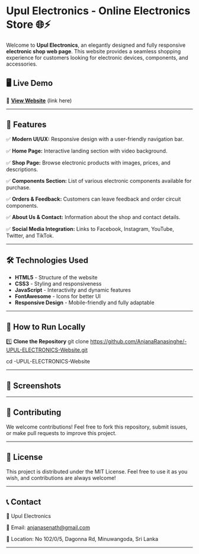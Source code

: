 # Upul Electronics - Online Electronics Store 🌐⚡

Welcome to **Upul Electronics**, an elegantly designed and fully responsive **electronic shop web page**. This website provides a seamless shopping experience for customers looking for electronic devices, components, and accessories.

## 🖥️ Live Demo
🚀 **[View Website](#)** (link here)

---

## 📌 Features

✅ **Modern UI/UX:** Responsive design with a user-friendly navigation bar.  

✅ **Home Page:** Interactive landing section with video background.  

✅ **Shop Page:** Browse electronic products with images, prices, and descriptions.  

✅ **Components Section:** List of various electronic components available for purchase. 

✅ **Orders & Feedback:** Customers can leave feedback and order circuit components.  

✅ **About Us & Contact:** Information about the shop and contact details.  

✅ **Social Media Integration:** Links to Facebook, Instagram, YouTube, Twitter, and TikTok.  

---

## 🛠️ Technologies Used

- **HTML5** - Structure of the website  
- **CSS3** - Styling and responsiveness  
- **JavaScript** - Interactivity and dynamic features  
- **FontAwesome** - Icons for better UI  
- **Responsive Design** - Mobile-friendly and fully adaptable  

---

## 🚀 How to Run Locally

1️⃣ **Clone the Repository**
git clone https://github.com/AnjanaRanasinghe/-UPUL-ELECTRONICS-Website.git

cd -UPUL-ELECTRONICS-Website

---

## 🎨 Screenshots


---

## 🤝 Contributing
We welcome contributions! Feel free to fork this repository, submit issues, or make pull requests to improve this project.

---

## 📜 License
This project is distributed under the MIT License. Feel free to use it as you wish, and contributions are always welcome!

---
## 📞 Contact
📍 Upul Electronics

📧 Email: anjanasenath@gmail.com

📍 Location: No 102/0/5, Dagonna Rd, Minuwangoda, Sri Lanka

---


